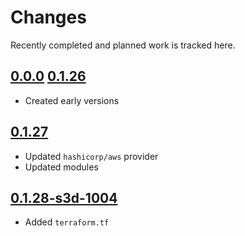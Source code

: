 # Changes
Recently completed and planned work is tracked here.

## [0.0.0](.) [0.1.26](.)
- Created early versions

## [0.1.27](.)
- Updated `hashicorp/aws` provider
- Updated modules

## [0.1.28-s3d-1004](.)
- Added `terraform.tf`

